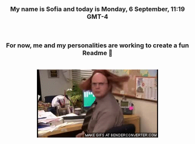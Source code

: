 


<div align="center">
<h3 >My name is Sofia and today is Monday, 6 September, 11:19 GMT-4</h3><br>
<h3 >For now, me and my personalities are working to create a fun Readme 👋
</h3><br>
<img src='img/dwight.gif' alt='working...'/>
</div>
